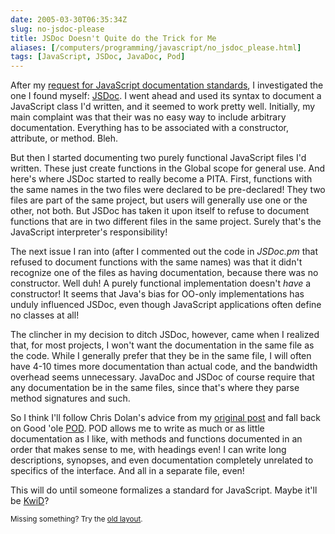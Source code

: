 ```yaml
--- 
date: 2005-03-30T06:35:34Z
slug: no-jsdoc-please
title: JSDoc Doesn't Quite do the Trick for Me
aliases: [/computers/programming/javascript/no_jsdoc_please.html]
tags: [JavaScript, JSDoc, JavaDoc, Pod]
---
```


<p>After my <a href="/computers/programming/javascript/documentation_standard.html" title="I ask, &#x201c;Is there a JavaScript Library Documentation Standard?&#x201d;">request for JavaScript documentation standards</a>, I investigated the one I found myself: <a href="http://jsdoc.sourceforge.net/" title="Learn about JSDoc (written in Perl!) on the project home page">JSDoc</a>. I went ahead and used its syntax to document a JavaScript class I'd written, and it seemed to work pretty well. Initially, my main complaint was that their was no easy way to include arbitrary documentation. Everything has to be associated with a constructor, attribute, or method. Bleh.</p>

<p>But then I started documenting two purely functional JavaScript files I'd written. These just create functions in the Global scope for general use. And here's where JSDoc started to really become a PITA. First, functions with the same names in the two files were declared to be pre-declared! They two files are part of the same project, but users will generally use one or the other, not both. But JSDoc has taken it upon itself to refuse to document functions that are in two different files in the same project. Surely that's the JavaScript interpreter's responsibility!</p>

<p>The next issue I ran into (after I commented out the code in <em>JSDoc.pm</em> that refused to document functions with the same names) was that it didn't recognize one of the files as having documentation, because there was no constructor. Well duh! A purely functional implementation doesn't <em>have</em> a constructor! It seems that Java's bias for OO-only implementations has unduly influenced JSDoc, even though JavaScript applications often define no classes at all!</p>

<p>The clincher in my decision to ditch JSDoc, however, came when I realized that, for most projects, I won't want the documentation in the same file as the code. While I generally prefer that they be in the same file, I will often have 4-10 times more documentation than actual code, and the bandwidth overhead seems unnecessary. JavaDoc and JSDoc of course require that any documentation be in the same files, since that's where they parse method signatures and such.</p>

<p>So I think I'll follow Chris Dolan's advice from my <a href="/computers/programming/javascript/documentation_standard.html" title="Is there a JavaScript Library Documentation Standard?">original post</a> and fall back on Good 'ole <a href="http://search.cpan.org/dist/perl/pod/perlpod.pod" title="Read the POD documentation on CPAN">POD</a>. POD allows me to write as much or as little documentation as I like, with methods and functions documented in an order that makes sense to me, with headings even! I can write long descriptions, synopses, and even documentation completely unrelated to specifics of the interface. And all in a separate file, even!</p>

<p>This will do until someone formalizes a standard for JavaScript. Maybe it'll be <a href="http://kwiki.org/?KwiD" title="KWID is a proposed replacement format for Perl's POD format; read more about it here.">KwiD</a>?</p>

<p class="past"><small>Missing something? Try the <a rel="nofollow" href="http://past.justatheory.com/computers/programming/javascript/no_jsdoc_please.html">old layout</a>.</small></p>


